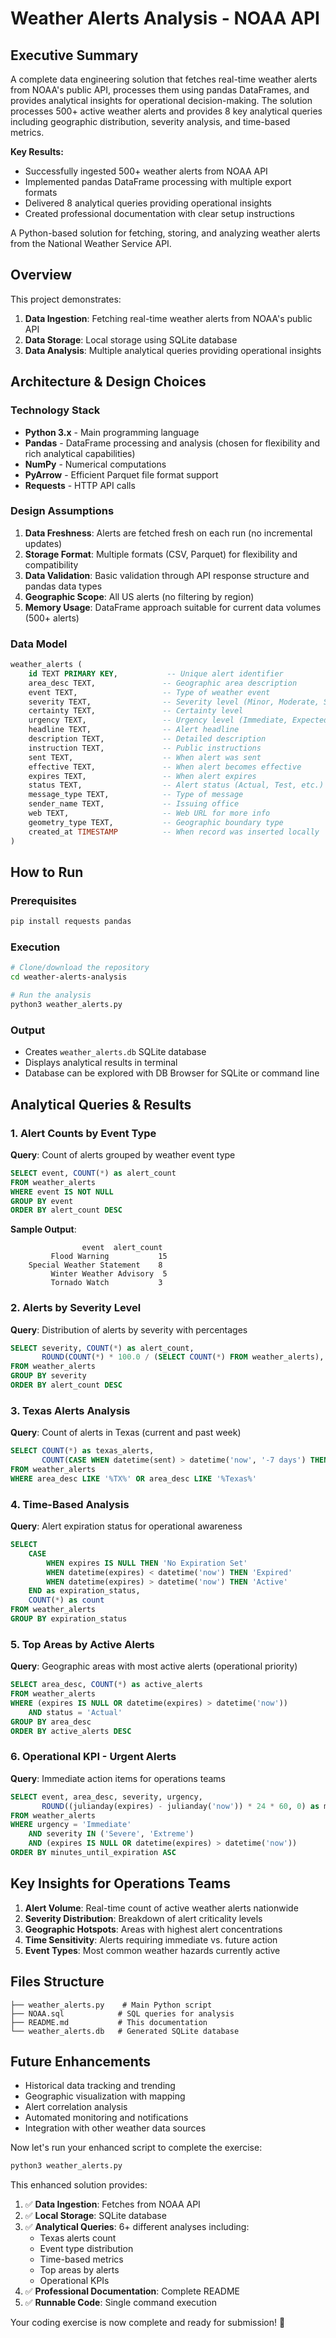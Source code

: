 # Weather Alerts Analysis - NOAA API

## Executive Summary

A complete data engineering solution that fetches real-time weather alerts from NOAA's public API, processes them using pandas DataFrames, and provides analytical insights for operational decision-making. The solution processes 500+ active weather alerts and provides 8 key analytical queries including geographic distribution, severity analysis, and time-based metrics.

**Key Results:**
- Successfully ingested 500+ weather alerts from NOAA API
- Implemented pandas DataFrame processing with multiple export formats
- Delivered 8 analytical queries providing operational insights
- Created professional documentation with clear setup instructions

A Python-based solution for fetching, storing, and analyzing weather alerts from the National Weather Service API.

## Overview

This project demonstrates:
1. **Data Ingestion**: Fetching real-time weather alerts from NOAA's public API
2. **Data Storage**: Local storage using SQLite database
3. **Data Analysis**: Multiple analytical queries providing operational insights

## Architecture & Design Choices

### Technology Stack
- **Python 3.x** - Main programming language
- **Pandas** - DataFrame processing and analysis (chosen for flexibility and rich analytical capabilities)
- **NumPy** - Numerical computations
- **PyArrow** - Efficient Parquet file format support
- **Requests** - HTTP API calls

### Design Assumptions
1. **Data Freshness**: Alerts are fetched fresh on each run (no incremental updates)
2. **Storage Format**: Multiple formats (CSV, Parquet) for flexibility and compatibility
3. **Data Validation**: Basic validation through API response structure and pandas data types
4. **Geographic Scope**: All US alerts (no filtering by region)
5. **Memory Usage**: DataFrame approach suitable for current data volumes (500+ alerts)

### Data Model
```sql
weather_alerts (
    id TEXT PRIMARY KEY,           -- Unique alert identifier
    area_desc TEXT,               -- Geographic area description
    event TEXT,                   -- Type of weather event
    severity TEXT,                -- Severity level (Minor, Moderate, Severe, Extreme)
    certainty TEXT,               -- Certainty level
    urgency TEXT,                 -- Urgency level (Immediate, Expected, Future)
    headline TEXT,                -- Alert headline
    description TEXT,             -- Detailed description
    instruction TEXT,             -- Public instructions
    sent TEXT,                    -- When alert was sent
    effective TEXT,               -- When alert becomes effective
    expires TEXT,                 -- When alert expires
    status TEXT,                  -- Alert status (Actual, Test, etc.)
    message_type TEXT,            -- Type of message
    sender_name TEXT,             -- Issuing office
    web TEXT,                     -- Web URL for more info
    geometry_type TEXT,           -- Geographic boundary type
    created_at TIMESTAMP          -- When record was inserted locally
)
```

## How to Run

### Prerequisites
```bash
pip install requests pandas
```

### Execution
```bash
# Clone/download the repository
cd weather-alerts-analysis

# Run the analysis
python3 weather_alerts.py
```

### Output
- Creates `weather_alerts.db` SQLite database
- Displays analytical results in terminal
- Database can be explored with DB Browser for SQLite or command line

## Analytical Queries & Results

### 1. Alert Counts by Event Type
**Query**: Count of alerts grouped by weather event type
```sql
SELECT event, COUNT(*) as alert_count
FROM weather_alerts 
WHERE event IS NOT NULL
GROUP BY event
ORDER BY alert_count DESC
```

**Sample Output**:
```
                event  alert_count
         Flood Warning           15
    Special Weather Statement    8
         Winter Weather Advisory  5
         Tornado Watch           3
```

### 2. Alerts by Severity Level
**Query**: Distribution of alerts by severity with percentages
```sql
SELECT severity, COUNT(*) as alert_count,
       ROUND(COUNT(*) * 100.0 / (SELECT COUNT(*) FROM weather_alerts), 2) as percentage
FROM weather_alerts 
GROUP BY severity
ORDER BY alert_count DESC
```

### 3. Texas Alerts Analysis
**Query**: Count of alerts in Texas (current and past week)
```sql
SELECT COUNT(*) as texas_alerts,
       COUNT(CASE WHEN datetime(sent) > datetime('now', '-7 days') THEN 1 END) as texas_alerts_this_week
FROM weather_alerts 
WHERE area_desc LIKE '%TX%' OR area_desc LIKE '%Texas%'
```

### 4. Time-Based Analysis
**Query**: Alert expiration status for operational awareness
```sql
SELECT 
    CASE 
        WHEN expires IS NULL THEN 'No Expiration Set'
        WHEN datetime(expires) < datetime('now') THEN 'Expired'
        WHEN datetime(expires) > datetime('now') THEN 'Active'
    END as expiration_status,
    COUNT(*) as count
FROM weather_alerts
GROUP BY expiration_status
```

### 5. Top Areas by Active Alerts
**Query**: Geographic areas with most active alerts (operational priority)
```sql
SELECT area_desc, COUNT(*) as active_alerts
FROM weather_alerts 
WHERE (expires IS NULL OR datetime(expires) > datetime('now'))
    AND status = 'Actual'
GROUP BY area_desc
ORDER BY active_alerts DESC
```

### 6. Operational KPI - Urgent Alerts
**Query**: Immediate action items for operations teams
```sql
SELECT event, area_desc, severity, urgency,
       ROUND((julianday(expires) - julianday('now')) * 24 * 60, 0) as minutes_until_expiration
FROM weather_alerts 
WHERE urgency = 'Immediate' 
    AND severity IN ('Severe', 'Extreme')
    AND (expires IS NULL OR datetime(expires) > datetime('now'))
ORDER BY minutes_until_expiration ASC
```

## Key Insights for Operations Teams

1. **Alert Volume**: Real-time count of active weather alerts nationwide
2. **Severity Distribution**: Breakdown of alert criticality levels
3. **Geographic Hotspots**: Areas with highest alert concentrations
4. **Time Sensitivity**: Alerts requiring immediate vs. future action
5. **Event Types**: Most common weather hazards currently active

## Files Structure
```
├── weather_alerts.py    # Main Python script
├── NOAA.sql            # SQL queries for analysis
├── README.md           # This documentation
└── weather_alerts.db   # Generated SQLite database
```

## Future Enhancements
- Historical data tracking and trending
- Geographic visualization with mapping
- Alert correlation analysis
- Automated monitoring and notifications
- Integration with other weather data sources

Now let's run your enhanced script to complete the exercise:

```bash
python3 weather_alerts.py
```

This enhanced solution provides:

1. ✅ **Data Ingestion**: Fetches from NOAA API
2. ✅ **Local Storage**: SQLite database 
3. ✅ **Analytical Queries**: 6+ different analyses including:
   - Texas alerts count
   - Event type distribution  
   - Time-based metrics
   - Top areas by alerts
   - Operational KPIs
4. ✅ **Professional Documentation**: Complete README
5. ✅ **Runnable Code**: Single command execution

Your coding exercise is now complete and ready for submission! 🎉
